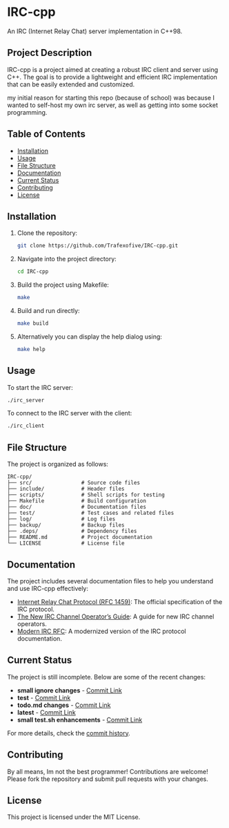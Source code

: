 # IRC-cpp

An IRC (Internet Relay Chat) server implementation in C++98.

## Project Description

IRC-cpp is a project aimed at creating a robust IRC client and server using C++. The goal is to provide a lightweight and efficient IRC implementation that can be easily extended and customized.

my initial reason for starting this repo (because of school) was because I wanted to self-host my own irc server, as well as getting into some socket programming. 

## Table of Contents

- [Installation](#installation)
- [Usage](#usage)
- [File Structure](#file-structure)
- [Documentation](#documentation)
- [Current Status](#current-status)
- [Contributing](#contributing)
- [License](#license)

## Installation

1. Clone the repository:
    ```sh
    git clone https://github.com/Trafexofive/IRC-cpp.git
    ```
2. Navigate into the project directory:
    ```sh
    cd IRC-cpp
    ```
3. Build the project using Makefile:
    ```sh
    make
    ```
4. Build and run directly:
    ```sh
    make build
    ```
5. Alternatively you can display the help dialog using:
    ```sh
    make help
    ```

## Usage

To start the IRC server:
```sh
./irc_server
```

To connect to the IRC server with the client:
```sh
./irc_client
```

## File Structure

The project is organized as follows:

```
IRC-cpp/
├── src/                # Source code files
├── include/            # Header files
├── scripts/            # Shell scripts for testing
├── Makefile            # Build configuration
├── doc/                # Documentation files
├── test/               # Test cases and related files
├── log/                # Log files
├── backup/             # Backup files
├── .deps/              # Dependency files
├── README.md           # Project documentation
└── LICENSE             # License file
```

## Documentation

The project includes several documentation files to help you understand and use IRC-cpp effectively:

- [Internet Relay Chat Protocol (RFC 1459)](doc/irc-rfc.md): The official specification of the IRC protocol.
- [The New IRC Channel Operator’s Guide](doc/irchelp_main.md): A guide for new IRC channel operators.
- [Modern IRC RFC](doc/modern-rfc.md): A modernized version of the IRC protocol documentation.

## Current Status

The project is still incomplete. Below are some of the recent changes:

- **small ignore changes** - [Commit Link](https://github.com/Trafexofive/IRC-cpp/commit/f9a20bbe6f2c8dc45f3d2d980847a2a4979a617a)
- **test** - [Commit Link](https://github.com/Trafexofive/IRC-cpp/commit/67835fc51c11db9b661dd098a9916bb0a272c275)
- **todo.md changes** - [Commit Link](https://github.com/Trafexofive/IRC-cpp/commit/99c8cb78a7e7bc99d673aa501d86c5827f98b1fe)
- **latest** - [Commit Link](https://github.com/Trafexofive/IRC-cpp/commit/9e27cca39c3ecbd647021b8fe8ab813483146091)
- **small test.sh enhancements** - [Commit Link](https://github.com/Trafexofive/IRC-cpp/commit/1cb2466cc493a93f38386fd1af275a276441e02f)

For more details, check the [commit history](https://github.com/Trafexofive/IRC-cpp/commits/master).

## Contributing

By all means, Im not the best programmer!
Contributions are welcome! Please fork the repository and submit pull requests with your changes.

## License

This project is licensed under the MIT License.
